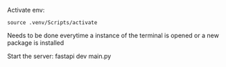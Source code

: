 Activate env:

```
source .venv/Scripts/activate
```

Needs to be done everytime a instance of the terminal is opened or a new package is installed

Start the server:
fastapi dev main.py
